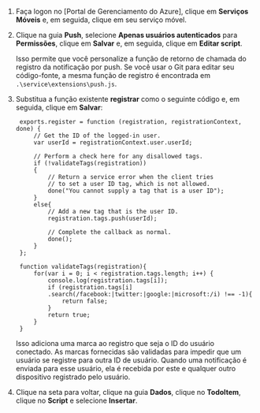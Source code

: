 
1. Faça logon no [Portal de Gerenciamento do Azure], clique em **Serviços Móveis** e, em seguida, clique em seu serviço móvel.

2. Clique na guia **Push**, selecione **Apenas usuários autenticados** para **Permissões**, clique em **Salvar** e, em seguida, clique em **Editar script**.
	
	Isso permite que você personalize a função de retorno de chamada do registro da notificação por push. Se você usar o Git para editar seu código-fonte, a mesma função de registro é encontrada em `.\service\extensions\push.js`.

3. Substitua a função existente **registrar** como o seguinte código e, em seguida, clique em **Salvar**:

		exports.register = function (registration, registrationContext, done) {   
		    // Get the ID of the logged-in user.
			var userId = registrationContext.user.userId;    
		    
			// Perform a check here for any disallowed tags.
			if (!validateTags(registration))
			{
				// Return a service error when the client tries 
		        // to set a user ID tag, which is not allowed.		
				done("You cannot supply a tag that is a user ID");		
			}
			else{
				// Add a new tag that is the user ID.
				registration.tags.push(userId);
				
				// Complete the callback as normal.
				done();
			}
		};
		
		function validateTags(registration){
		    for(var i = 0; i < registration.tags.length; i++) { 
		        console.log(registration.tags[i]);           
				if (registration.tags[i]
				.search(/facebook:|twitter:|google:|microsoft:/i) !== -1){
					return false;
				}
				return true;
			}
		}

	Isso adiciona uma marca ao registro que seja o ID do usuário conectado. As marcas fornecidas são validadas para impedir que um usuário se registre para outra ID de usuário. Quando uma notificação é enviada para esse usuário, ela é recebida por este e qualquer outro dispositivo registrado pelo usuário.

4. Clique na seta para voltar, clique na guia **Dados**, clique no **TodoItem**, clique no **Script** e selecione **Insertar**.

<!---HONumber=Oct15_HO3-->